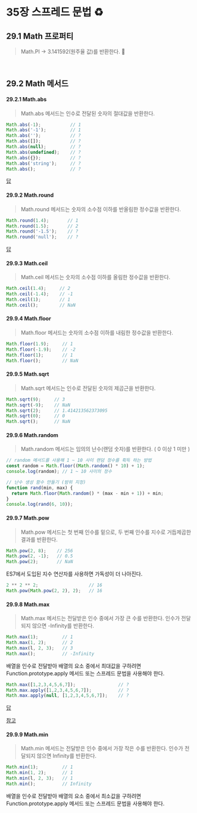 # 35장 스프레드 문법 ♻️

## 29.1 Math 프로퍼티

> Math.PI → 3.141592(원주율 값)를 반환한다. 🥧

<br>

## 29.2 Math 메서드

#### 29.2.1 Math.abs

> Math.abs 메서드는 인수로 전달된 숫자의 절대값을 반환한다.

```javascript
Math.abs(-1);           // 1
Math.abs('-1');         // 1
Math.abs('');           // ?
Math.abs([]);           // ?
Math.abs(null);         // ?
Math.abs(undefined);    // ?
Math.abs({});           // ?
Math.abs('string');     // ?
Math.abs();             // ? 
```

[답](https://github.com/sangypar/SSAFRONT/blob/main/%EB%AA%A8%EB%8D%98%20%EC%9E%90%EB%B0%94%EC%8A%A4%ED%81%AC%EB%A6%BD%ED%8A%B8%20deep%20dive/29%EC%9E%A5.%20Math/%EB%8B%B5/Math.abs%20%EB%8B%B5.md)

#### 29.9.2 Math.round

> Math.round 메서드는 숫자의 소수점 이하를 반올림한 정수값을 반환한다.

```javascript
Math.round(1.4);       // 1
Math.round(1.5);       // 2
Math.round('-1.5');    // ?
Math.round('null');    // ?
```

[답](https://github.com/sangypar/SSAFRONT/blob/main/%EB%AA%A8%EB%8D%98%20%EC%9E%90%EB%B0%94%EC%8A%A4%ED%81%AC%EB%A6%BD%ED%8A%B8%20deep%20dive/29%EC%9E%A5.%20Math/%EB%8B%B5/Math.round%20%EB%8B%B5.md)

#### 29.9.3 Math.ceil

> Math.ceil 메서드는 숫자의 소수점 이하를 올림한 정수값을 반환한다.

```javascript
Math.ceil(1.4);     // 2
Math.ceil(-1.4);    // -1
Math.ceil(1);       // 1
Math.ceil();        // NaN
```

#### 29.9.4 Math.floor

> Math.floor 메서드는 숫자의 소수점 이하를 내림한 정수값을 반환한다.

```javascript
Math.floor(1.9);     // 1
Math.floor(-1.9);    // -2
Math.floor(1);       // 1
Math.floor();        // NaN
```

#### 29.9.5 Math.sqrt

> Math.sqrt 메서드는 인수로 전달된 숫자의 제곱근을 반환한다.

```javascript
Math.sqrt(9);     // 3
Math.sqrt(-9);    // NaN
Math.sqrt(2);     // 1.414213562373095
Math.sqrt(0);     // 0
Math.sqrt();      // NaN
```

#### 29.9.6 Math.random

> Math.random 메서드는 임의의 난수(랜덤 숫자)를 반환한다. ( 0 이상 1 미만 )

```javascript
// random 메서드를 사용해 1 ~ 10 사이 랜덤 정수를 획득 하는 방법
const random = Math.floor((Math.random() * 10) + 1);
console.log(random); // 1 ~ 10 사이의 정수

// 난수 생성 함수 만들기 (밤위 지정)
function rand(min, max) {
  return Math.floor(Math.random() * (max - min + 1)) + min;
}
console.log(rand(6, 10));
```

#### 29.9.7 Math.pow

> Math.pow 메서드는 첫 번째 인수를 밑으로, 두 번째 인수를 지수로 거듭제곱한 결과를 반환한다.

```javascript
Math.pow(2, 8);    // 256
Math.pow(2, -1);   // 0.5
Math.pow(2);       // NaN
```

ES7에서 도입된 지수 연산자를 사용하면 가독성이 더 나아진다.

```javascript
2 ** 2 ** 2;                   // 16
Math.pow(Math.pow(2, 2), 2);   // 16
```

#### 29.9.8 Math.max

> Math.max 메서드는 전달받은 인수 중에서 가장 큰 수를 반환한다. 인수가 전달되지 않으면 -Infinity를 반환한다.

```javascript
Math.max(1);         // 1
Math.max(1, 2);      // 2
Math.max(l, 2, 3);   // 3
Math.max();          // -Infinity
```

배열을 인수로 전달받아 배열의 요소 중에서 최대값을 구하려면 Function.prototype.apply 메서드 또는 스프레드 문법을 사용해야 한다.

```javascript
Math.max([1,2,3,4,5,6,7]);                // ?
Math.max.apply([1,2,3,4,5,6,7]);          // ?
Math.max.apply(null, [1,2,3,4,5,6,7]);    // ?
```
[답](https://github.com/sangypar/SSAFRONT/blob/main/%EB%AA%A8%EB%8D%98%20%EC%9E%90%EB%B0%94%EC%8A%A4%ED%81%AC%EB%A6%BD%ED%8A%B8%20deep%20dive/29%EC%9E%A5.%20Math/%EB%8B%B5/Math.max%20%EB%8B%B5.md)

[참고](https://velog.io/@minngki/JavaScript-Math.min-Math.max-apply-%ED%95%A8%EC%88%98)

#### 29.9.9 Math.min

> Math.min 메서드는 전달받은 인수 중에서 가장 작은 수를 반환한다. 인수가 전달되지 않으면 Infinity를 반환한다.

```javascript
Math.min(1);         // 1
Math.min(1, 2);      // 1
Math.min(l, 2, 3);   // 1
Math.min();          // Infinity
```

배열을 인수로 전달받아 배열의 요소 중에서 최소값을 구하려면 Function.prototype.apply 메서드 또는 스프레드 문법을 사용해야 한다.
